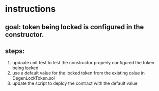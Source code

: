 # instructions

## goal: token being locked is configured in the constructor.

## steps:

1. updaate unit test to test the constructor properly configured the token being locked
2. use a default value for the locked token from the existing calue in DegenLockToken.sol
3. update the script to deploy the contract with the default value
